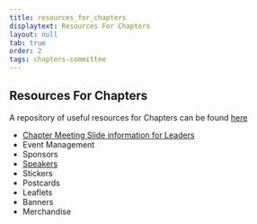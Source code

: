 ```yaml
---
title: resources_for_chapters
displaytext: Resources For Chapters
layout: null
tab: true
order: 2
tags: chapters-committee
---
```


## Resources For Chapters
  A repository of useful resources for Chapters can be found [here](https://github.com/OWASP/www-committee-chapter/tree/master/resources)

* [Chapter Meeting Slide information for Leaders](https://github.com/OWASP/www-committee-chapter/tree/master/resources/presentations)
* Event Management
* Sponsors
* [Speakers](https://github.com/OWASP/www-committee-chapter/blob/master/resources/speakers/owasp-speakers.md)
* Stickers
* Postcards
* Leaflets
* Banners
* Merchandise
